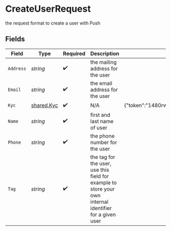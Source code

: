 # CreateUserRequest

the request format to create a user with Push


## Fields

| Field                                                                                                   | Type                                                                                                    | Required                                                                                                | Description                                                                                             | Example                                                                                                 |
| ------------------------------------------------------------------------------------------------------- | ------------------------------------------------------------------------------------------------------- | ------------------------------------------------------------------------------------------------------- | ------------------------------------------------------------------------------------------------------- | ------------------------------------------------------------------------------------------------------- |
| `Address`                                                                                               | *string*                                                                                                | :heavy_check_mark:                                                                                      | the mailing address for the user                                                                        |                                                                                                         |
| `Email`                                                                                                 | *string*                                                                                                | :heavy_check_mark:                                                                                      | the email address for the user                                                                          |                                                                                                         |
| `Kyc`                                                                                                   | [shared.Kyc](../../../pkg/models/shared/kyc.md)                                                         | :heavy_check_mark:                                                                                      | N/A                                                                                                     | {"token":"1480rwf9847","method":"alloy"}                                                                |
| `Name`                                                                                                  | *string*                                                                                                | :heavy_check_mark:                                                                                      | first and last name of user                                                                             |                                                                                                         |
| `Phone`                                                                                                 | *string*                                                                                                | :heavy_check_mark:                                                                                      | the phone number for the user                                                                           |                                                                                                         |
| `Tag`                                                                                                   | *string*                                                                                                | :heavy_check_mark:                                                                                      | the tag for the user, use this field for example to store your own internal identifier for a given user |                                                                                                         |
